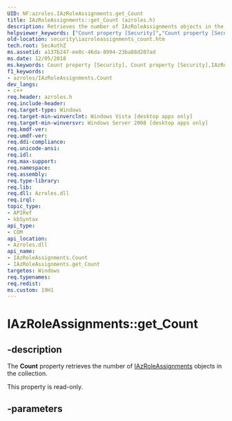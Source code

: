 ```yaml
---
UID: NF:azroles.IAzRoleAssignments.get_Count
title: IAzRoleAssignments::get_Count (azroles.h)
description: Retrieves the number of IAzRoleAssignments objects in the collection.helpviewer_keywords: ["Count property [Security]","Count property [Security]","IAzRoleAssignments interface","IAzRoleAssignments interface [Security]","Count property","IAzRoleAssignments.Count","IAzRoleAssignments.get_Count","IAzRoleAssignments::Count","IAzRoleAssignments::get_Count","azroles/IAzRoleAssignments::Count","azroles/IAzRoleAssignments::get_Count","get_Count","security.iazroleassignments_count"]
old-location: security\iazroleassignments_count.htm
tech.root: SecAuthZ
ms.assetid: a137b247-ee0c-46da-8994-23ba88d207ad
ms.date: 12/05/2018
ms.keywords: Count property [Security], Count property [Security],IAzRoleAssignments interface, IAzRoleAssignments interface [Security],Count property, IAzRoleAssignments.Count, IAzRoleAssignments.get_Count, IAzRoleAssignments::Count, IAzRoleAssignments::get_Count, azroles/IAzRoleAssignments::Count, azroles/IAzRoleAssignments::get_Count, get_Count, security.iazroleassignments_count
f1_keywords:
- azroles/IAzRoleAssignments.Count
dev_langs:
- c++
req.header: azroles.h
req.include-header: 
req.target-type: Windows
req.target-min-winverclnt: Windows Vista [desktop apps only]
req.target-min-winversvr: Windows Server 2008 [desktop apps only]
req.kmdf-ver: 
req.umdf-ver: 
req.ddi-compliance: 
req.unicode-ansi: 
req.idl: 
req.max-support: 
req.namespace: 
req.assembly: 
req.type-library: 
req.lib: 
req.dll: Azroles.dll
req.irql: 
topic_type:
- APIRef
- kbSyntax
api_type:
- COM
api_location:
- Azroles.dll
api_name:
- IAzRoleAssignments.Count
- IAzRoleAssignments.get_Count
targetos: Windows
req.typenames: 
req.redist: 
ms.custom: 19H1
---
```


# IAzRoleAssignments::get_Count


## -description


The <b>Count</b> property retrieves the number of <a href="https://docs.microsoft.com/windows/desktop/api/azroles/nn-azroles-iazroleassignments">IAzRoleAssignments</a> objects in the collection.

This property is read-only.


## -parameters

